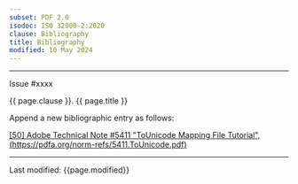 ```yaml
---
subset: PDF 2.0
isodoc: ISO 32000-2:2020
clause: Bibliography
title: Bibliography
modified: 10 May 2024
---
```


<ul class="noprint">
</ul>
<hr>

<link rel="stylesheet" href="../assets/iso-style.css">
<div class="isostyle">
<div class="fixedpopup" id="issuelink">
    Issue #xxxx
</div>

<p class="fake-h1">{{ page.clause }}. {{ page.title }}</p>

<p class="location">Append a new bibliographic entry as follows:</p>

<p><ins onMouseEnter="mouseEnter(this)" data-issue="277" data-iso="approved">
[50] Adobe Technical Note #5411 "ToUnicode Mapping File Tutorial", (<a href="https://pdfa.org/norm-refs/5411.ToUnicode.pdf">https://pdfa.org/norm-refs/5411.ToUnicode.pdf</a>)</ins>
</p>

</div>

<hr>
<p class="footnote">Last modified: {{page.modified}}</p>
